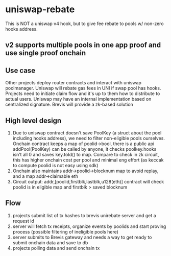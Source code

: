 # uniswap-rebate
This is NOT a uniswap v4 hook, but to give fee rebate to pools w/ non-zero hooks address.

## v2 supports multiple pools in one app proof and use single proof onchain

## Use case
Other projects deploy router contracts and interact with uniswap poolmanager. Uniswap will rebate gas fees in UNI if swap pool has hooks. Projects need to initiate claim flow and it's up to them how to distribute to actual users. Uniswap may have an internal implementation based on centralized signature. Brevis will provide a zk-based solution

## High level design
1. Due to uniswap contract doesn't save PoolKey (a struct about the pool including hooks address), we need to filter non-eligible pools ourselves. Onchain contract keeps a map of poolid->bool, there is a public api addPool(PoolKey) can be called by anyone, it checks poolkey.hooks isn’t all 0 and saves key.toId() to map. Compare to check in zk circuit, this has higher onchain cost per pool and minimal eng effort (as keccak to compute poolid is not easy using sdk)
2. Onchain also maintains addr->poolid->blocknum map to avoid replay, and a map addr->claimable eth
3. Circuit output: addr,[poolid,firstblk,lastblk,u128(eth)] contract will check poolid is in eligible map and firstblk > saved blocknum

## Flow
1. projects submit list of tx hashes to brevis unirebate server and get a request id
2. server will fetch tx receipts, organize events by poolids and start proving process (possible filtering of ineligible pools here)
3. server submits to Brevis gateway and needs a way to get ready to submit onchain data and save to db
4. projects polling data and send onchain tx
